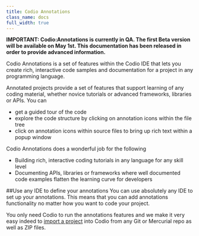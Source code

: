 ```yaml
---
title: Codio Annotations
class_name: docs
full_width: true
---
```


**IMPORTANT: Codio:Annotations is currently in QA. The first Beta version will be available on May 1st. This documentation has been released in order to provide advanced information.**

Codio Annotations is a set of features within the Codio IDE that lets you create rich, interactive code samples and documentation for a project in any programming language. 

Annotated projects provide a set of features that support learning of any coding material, whether novice tutorials or advanced frameworks, libraries or APIs. You can 

- get a guided tour of the code
- explore the code structure by clicking on annotation icons within the file tree
- click on annotation icons within source files to bring up rich text within a popup window


Codio Annotations does a wonderful job for the following

- Building rich, interactive coding tutorials in any language for any skill level
- Documenting APIs, libraries or frameworks where well documented code examples flatten the learning curve for developers


##Use any IDE to define your annotations
You can use absolutely any IDE to set up your annotations. This means that you can add annotations functionality no matter how you want to code your project.

You only need Codio to run the annotations features and we make it very easy indeed to [import a project](/docs/console/creating) into Codio from any Git or Mercurial repo as well as ZIP files.


